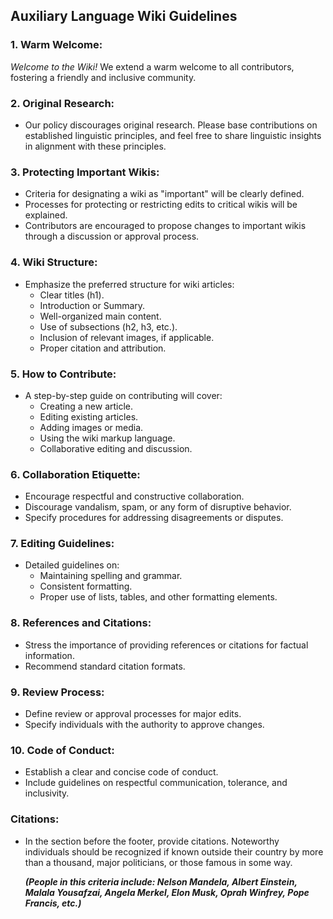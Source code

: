 ## Auxiliary Language Wiki Guidelines

### 1. Warm Welcome:

   *Welcome to the Wiki!* We extend a warm welcome to all contributors, fostering a friendly and inclusive community.

### 2. Original Research:

   - Our policy discourages original research. Please base contributions on established linguistic principles, and feel free to share linguistic insights in alignment with these principles.

### 3. Protecting Important Wikis:

   - Criteria for designating a wiki as "important" will be clearly defined.
   - Processes for protecting or restricting edits to critical wikis will be explained.
   - Contributors are encouraged to propose changes to important wikis through a discussion or approval process.

### 4. Wiki Structure:

   - Emphasize the preferred structure for wiki articles:
      - Clear titles (h1).
      - Introduction or Summary.
      - Well-organized main content.
      - Use of subsections (h2, h3, etc.).
      - Inclusion of relevant images, if applicable.
      - Proper citation and attribution.

### 5. How to Contribute:

   - A step-by-step guide on contributing will cover:
      - Creating a new article.
      - Editing existing articles.
      - Adding images or media.
      - Using the wiki markup language.
      - Collaborative editing and discussion.

### 6. Collaboration Etiquette:

   - Encourage respectful and constructive collaboration.
   - Discourage vandalism, spam, or any form of disruptive behavior.
   - Specify procedures for addressing disagreements or disputes.

### 7. Editing Guidelines:

   - Detailed guidelines on:
      - Maintaining spelling and grammar.
      - Consistent formatting.
      - Proper use of lists, tables, and other formatting elements.

### 8. References and Citations:

   - Stress the importance of providing references or citations for factual information.
   - Recommend standard citation formats.

### 9. Review Process:

   - Define review or approval processes for major edits.
   - Specify individuals with the authority to approve changes.

### 10. Code of Conduct:

   - Establish a clear and concise code of conduct.
   - Include guidelines on respectful communication, tolerance, and inclusivity.

### Citations:

   - In the section before the footer, provide citations. Noteworthy individuals should be recognized if known outside their country by more than a thousand, major politicians, or those famous in some way.

     ***(People in this criteria include: Nelson Mandela, Albert Einstein, Malala Yousafzai, Angela Merkel, Elon Musk, Oprah Winfrey, Pope Francis, etc.)***
